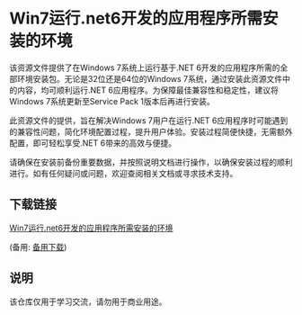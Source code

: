 # Win7运行.net6开发的应用程序所需安装的环境

该资源文件提供了在Windows 7系统上运行基于.NET 6开发的应用程序所需的全部环境安装包。无论是32位还是64位的Windows 7系统，通过安装此资源文件中的内容，均可顺利运行.NET 6应用程序。为保障最佳兼容性和稳定性，建议将Windows 7系统更新至Service Pack 1版本后再进行安装。

此资源文件的提供，旨在解决Windows 7用户在运行.NET 6应用程序时可能遇到的兼容性问题，简化环境配置过程，提升用户体验。安装过程简便快捷，无需额外配置，即可轻松享受.NET 6带来的高效与便捷。

请确保在安装前备份重要数据，并按照说明文档进行操作，以确保安装过程的顺利进行。如有任何疑问或问题，欢迎查阅相关文档或寻求技术支持。

## 下载链接
[Win7运行.net6开发的应用程序所需安装的环境](https://pan.quark.cn/s/1091ae1a7d04) 

(备用: [备用下载](https://pan.baidu.com/s/1NGG2iWioGHRvC12zSmt69A?pwd=1234))

## 说明

该仓库仅用于学习交流，请勿用于商业用途。
